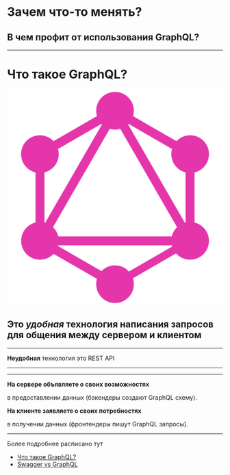 # Зачем что-то менять?

## В чем профит от использования GraphQL?

-----

# Что такое GraphQL?

![Photo](../assets/logo/graphql.png) <!-- .element: style="width: 200px; text-align: center;" class="plain" -->

## Это *удобная* технология написания запросов для общения между сервером и клиентом

-----

**Неудобная** технология это REST API

-----


-----

**На сервере объявляете о своих возможностях** 

в предоставлении данных (бэкендеры создают GraphQL схему).


**На клиенте заявляете о своих потребностях** 

в получении данных (фронтендеры пишут GraphQL запросы).

-----

Более подробнее расписано тут
- [Что такое GraphQL?](./particles/graphql/README.md)
- [Swagger vs GraphQL](./particles/swagger/README.md)
